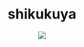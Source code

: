 <div align="center">
  <h1>shikukuya</h1>
  <img src="https://readme-typing-svg.demolab.com/?lines=print%28%22Hello+world%22%29;console.log%28%22Hello+world%22%29%3B;System.out.println%28%22Hello+world%22%29%3B;cout+%3C%3C+%22Hello+world%22+%3C%3C+endl%3B;%3Ch1%3EHello+world%3C%2Fh1%3E">
</div>
